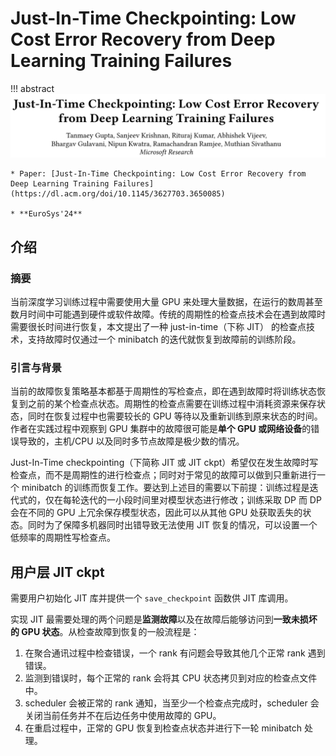 # Just-In-Time Checkpointing: Low Cost Error Recovery from Deep Learning Training Failures

!!! abstract
    ![](fig/author-list.png)

    * Paper: [Just-In-Time Checkpointing: Low Cost Error Recovery from Deep Learning Training Failures](https://dl.acm.org/doi/10.1145/3627703.3650085)

    * **EuroSys'24**

## 介绍

### 摘要

当前深度学习训练过程中需要使用大量 GPU 来处理大量数据，在运行的数周甚至数月时间中可能遇到硬件或软件故障。传统的周期性的检查点技术会在遇到故障时需要很长时间进行恢复，本文提出了一种 just-in-time（下称 JIT） 的检查点技术，支持故障时仅通过一个 minibatch 的迭代就恢复到故障前的训练阶段。

### 引言与背景

当前的故障恢复策略基本都基于周期性的写检查点，即在遇到故障时将训练状态恢复到之前的某个检查点状态。周期性的检查点需要在训练过程中消耗资源来保存状态，同时在恢复过程中也需要较长的 GPU 等待以及重新训练到原来状态的时间。作者在实践过程中观察到 GPU 集群中的故障很可能是**单个 GPU 或网络设备**的错误导致的，主机/CPU 以及同时多节点故障是极少数的情况。

<!-- 关注到用于训练的内存静默数据损坏 (Silent Data Corruption, SDC) 的比例很低，仅有 0.61%～1.76% 的 SDC 会造成故障，周期性的检查点仅在 -->

Just-In-Time checkpointing（下简称 JIT 或 JIT ckpt）希望仅在发生故障时写检查点，而不是周期性的进行检查点；同时对于常见的故障可以做到只重新进行一个 minibatch 的训练而恢复工作。要达到上述目的需要以下前提：训练过程是迭代式的，仅在每轮迭代的一小段时间里对模型状态进行修改；训练采取 DP 而 DP 会在不同的 GPU 上冗余保存模型状态，因此可以从其他 GPU 处获取丢失的状态。同时为了保障多机器同时出错导致无法使用 JIT 恢复的情况，可以设置一个低频率的周期性写检查点。

## 用户层 JIT ckpt

需要用户初始化 JIT 库并提供一个 `save_checkpoint` 函数供 JIT 库调用。

实现 JIT 最需要处理的两个问题是**监测故障**以及在故障后能够访问到**一致未损坏的 GPU 状态**。从检查故障到恢复的一般流程是：

1. 在聚合通讯过程中检查错误，一个 rank 有问题会导致其他几个正常 rank 遇到错误。
2. 监测到错误时，每个正常的 rank 会将其 CPU 状态拷贝到对应的检查点文件中。
3. scheduler 会被正常的 rank 通知，当至少一个检查点完成时，scheduler 会关闭当前任务并不在后边任务中使用故障的 GPU。
4. 在重启过程中，正常的 GPU 恢复到检查点状态并进行下一轮 minibatch 处理。

<!-- 有点太工程了，搁置 -->